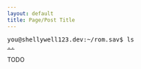 ```yaml
---
layout: default
title: Page/Post Title
---
```

<pre>
you@shellywell123.dev:~/rom.sav$ ls
<a href="https://shellywell123.dev/tree/games/index.html">..</a>
</pre>
TODO